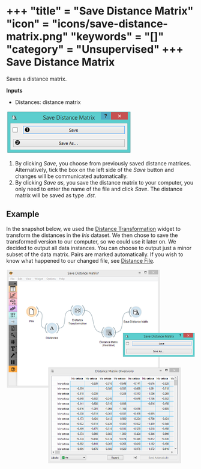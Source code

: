 +++
"title" = "Save Distance Matrix"
"icon" = "icons/save-distance-matrix.png"
"keywords" = "[]"
"category" = "Unsupervised"
+++
Save Distance Matrix
====================

Saves a distance matrix.

**Inputs**

- Distances: distance matrix

![](/images/unsupervised/SaveDistanceMatrix-stamped.png)

1. By clicking *Save*, you choose from previously saved distance matrices. Alternatively, tick the box on the left side of the *Save* button and changes will be communicated automatically.
2. By clicking *Save as*, you save the distance matrix to your computer, you only need to enter the name of the file and click *Save*. The distance matrix will be saved as type *.dst*.

Example
-------

In the snapshot below, we used the [Distance Transformation](/widget-catalog/unsupervised/distancetransformation) widget to transform the distances in the *Iris* dataset. We then chose to save the transformed version to our computer, so we could use it later on. We decided to output all data instances. You can choose to output just a minor subset of the data matrix. Pairs are marked automatically. If you wish to know what happened to our changed file, see [Distance File](/widget-catalog/unsupervised/distancefile).

![](/images/unsupervised/SaveDistanceMatrix-Example.png)
